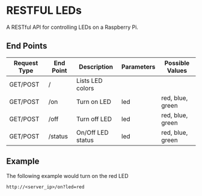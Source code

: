 # RESTFUL LEDs
A RESTful API for controlling LEDs on a Raspberry Pi.

## End Points

| Request Type  | End Point     | Description       | Parameters    | Possible Values   |
|---------------|---------------|-------------------|---------------|-------------------|
| GET/POST      | /             | Lists LED colors  |               |                   |
| GET/POST      | /on           | Turn on LED       | led           | red, blue, green  |
| GET/POST      | /off          | Turn off LED      | led           | red, blue, green  |
| GET/POST      | /status       | On/Off LED status | led           | red, blue, green  |


## Example

The following example would turn on the red LED
```
http://<server_ip>/on?led=red
```
